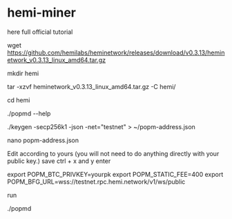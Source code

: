 # hemi-miner

here full official tutorial

wget https://github.com/hemilabs/heminetwork/releases/download/v0.3.13/heminetwork_v0.3.13_linux_amd64.tar.gz

mkdir hemi

tar -xzvf heminetwork_v0.3.13_linux_amd64.tar.gz -C hemi/

cd hemi

./popmd --help

./keygen -secp256k1 -json -net="testnet" > ~/popm-address.json

nano popm-address.json

Edit according to yours (you will not need to do anything directly with your public key.)
save ctrl + x and y enter

export POPM_BTC_PRIVKEY=yourpk
export POPM_STATIC_FEE=400
export POPM_BFG_URL=wss://testnet.rpc.hemi.network/v1/ws/public


run

./popmd 
